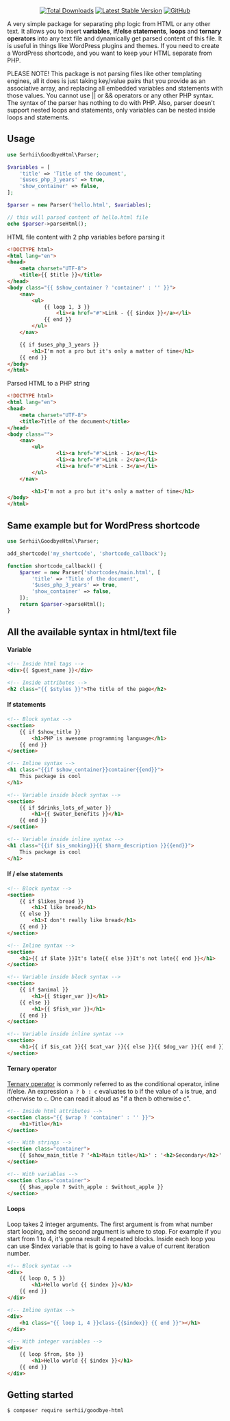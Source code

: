 <p align="center">
    <a href="https://packagist.org/packages/serhii/goodbye-html"><img src="https://poser.pugx.org/serhii/goodbye-html/d/total.svg" alt="Total Downloads"></a>
    <a href="https://packagist.org/packages/serhii/goodbye-html"><img src="https://poser.pugx.org/serhii/goodbye-html/v/stable.svg" alt="Latest Stable Version"></a>
    <a href="https://github.com/SerhiiCho/goodbye-html/blob/master/LICENSE.md"><img alt="GitHub" src="https://img.shields.io/github/license/SerhiiCho/goodbye-html"></a>
</p>

A very simple package for separating php logic from HTML or any other text. It allows you to insert **variables**, **if/else statements**, **loops** and **ternary operators** into any text file and dynamically get parsed content of this file. It is useful in things like WordPress plugins and themes. If you need to create a WordPress shortcode, and you want to keep your HTML separate from PHP.

PLEASE NOTE! This package is not parsing files like other templating engines, all it does is just taking key/value pairs that you provide as an associative array, and replacing all embedded variables and statements with those values. You cannot use || or && operators or any other PHP syntax. The syntax of the parser has nothing to do with PHP. Also, parser doesn't support nested loops and statements, only variables can be nested inside loops and statements.

## Usage

```php
use Serhii\GoodbyeHtml\Parser;

$variables = [
    'title' => 'Title of the document',
    '$uses_php_3_years' => true,
    'show_container' => false,
];

$parser = new Parser('hello.html', $variables);

// this will parsed content of hello.html file
echo $parser->parseHtml();
```

HTML file content with 2 php variables before parsing it
```html
<!DOCTYPE html>
<html lang="en">
<head>
    <meta charset="UTF-8">
    <title>{{ $title }}</title>
</head>
<body class="{{ $show_container ? 'container' : '' }}">
    <nav>
        <ul>
            {{ loop 1, 3 }}
                <li><a href="#">Link - {{ $index }}</a></li>
            {{ end }}
        </ul>
    </nav>

    {{ if $uses_php_3_years }}
        <h1>I'm not a pro but it's only a matter of time</h1>
    {{ end }}
</body>
</html>
```

Parsed HTML to a PHP string
```html
<!DOCTYPE html>
<html lang="en">
<head>
    <meta charset="UTF-8">
    <title>Title of the document</title>
</head>
<body class="">
    <nav>
        <ul>
                <li><a href="#">Link - 1</a></li>
                <li><a href="#">Link - 2</a></li>
                <li><a href="#">Link - 3</a></li>
        </ul>
    </nav>

        <h1>I'm not a pro but it's only a matter of time</h1>
</body>
</html>
```
## Same example but for WordPress shortcode

```php
use Serhii\GoodbyeHtml\Parser;

add_shortcode('my_shortcode', 'shortcode_callback');

function shortcode_callback() {
    $parser = new Parser('shortcodes/main.html', [
        'title' => 'Title of the document',
        '$uses_php_3_years' => true,
        'show_container' => false,
    ]);
    return $parser->parseHtml();
}
```

## All the available syntax in html/text file

#### Variable

```html
<!-- Inside html tags -->
<div>{{ $guest_name }}</div>
```

```html
<!-- Inside attributes -->
<h2 class="{{ $styles }}">The title of the page</h2>
```

#### If statements

```html
<!-- Block syntax -->
<section>
    {{ if $show_title }}
        <h1>PHP is awesome programming language</h1>
    {{ end }}
</section>
```

```html
<!-- Inline syntax -->
<h1 class="{{if $show_container}}container{{end}}">
    This package is cool
</h1>
```

```html
<!-- Variable inside block syntax -->
<section>
    {{ if $drinks_lots_of_water }}
        <h1>{{ $water_benefits }}</h1>
    {{ end }}
</section>
```

```html
<!-- Variable inside inline syntax -->
<h1 class="{{if $is_smoking}}{{ $harm_description }}{{end}}">
    This package is cool
</h1>
```

#### If / else statements

```html
<!-- Block syntax -->
<section>
    {{ if $likes_bread }}
        <h1>I like bread</h1>
    {{ else }}
        <h1>I don't really like bread</h1>
    {{ end }}
</section>
```

```html
<!-- Inline syntax -->
<section>
    <h1>{{ if $late }}It's late{{ else }}It's not late{{ end }}</h1>
</section>
```

```html
<!-- Variable inside block syntax -->
<section>
    {{ if $animal }}
        <h1>{{ $tiger_var }}</h1>
    {{ else }}
        <h1>{{ $fish_var }}</h1>
    {{ end }}
</section>
```

```html
<!-- Variable inside inline syntax -->
<section>
    <h1>{{ if $is_cat }}{{ $cat_var }}{{ else }}{{ $dog_var }}{{ end }}</h1>
</section>
```

#### Ternary operator

[Ternary operator](https://en.wikipedia.org/wiki/%3F:) is commonly referred to as the conditional operator, inline if/else. An expression `a ? b : c` evaluates to `b` if the value of `a` is true, and otherwise to `c`. One can read it aloud as "if a then b otherwise c".

```html
<!-- Inside html attributes -->
<section class="{{ $wrap ? 'container' : '' }}">
    <h1>Title</h1>
</section>
```

```html
<!-- With strings -->
<section class="container">
    {{ $show_main_title ? '<h1>Main title</h1>' : '<h2>Secondary</h2>' }}
</section>
```

```html
<!-- With variables -->
<section class="container">
    {{ $has_apple ? $with_apple : $without_apple }}
</section>
```

#### Loops

Loop takes 2 integer arguments. The first argument is from what number start looping, and the second argument is where to stop. For example if you start from 1 to 4, it's gonna result 4 repeated blocks. Inside each loop you can use $index variable that is going to have a value of current iteration number.

```html
<!-- Block syntax -->
<div>
    {{ loop 0, 5 }}
        <h1>Hello world {{ $index }}</h1>
    {{ end }}
</div>
```

```html
<!-- Inline syntax -->
<div>
    <h1 class="{{ loop 1, 4 }}class-{{$index}} {{ end }}"></h1>
</div>
```

```html
<!-- With integer variables -->
<div>
    {{ loop $from, $to }}
        <h1>Hello world {{ $index }}</h1>
    {{ end }}
</div>
```

## Getting started
```bash
$ composer require serhii/goodbye-html
```
